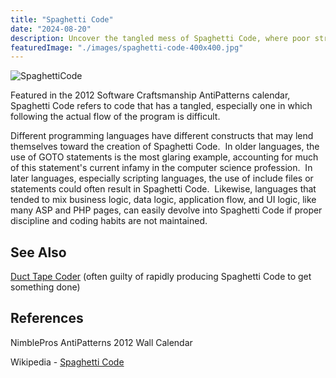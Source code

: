 ```yaml
---
title: "Spaghetti Code"
date: "2024-08-20"
description: Uncover the tangled mess of Spaghetti Code, where poor structure and lack of organization make the code hard to follow and maintain. Learn techniques to write clean, well-organized code.
featuredImage: "./images/spaghetti-code-400x400.jpg"
---
```


![SpaghettiCode](images/spaghetti-code-400x400.jpg)

Featured in the 2012 Software Craftsmanship AntiPatterns calendar, Spaghetti Code refers to code that has a tangled, especially one in which following the actual flow of the program is difficult.

Different programming languages have different constructs that may lend themselves toward the creation of Spaghetti Code.  In older languages, the use of GOTO statements is the most glaring example, accounting for much of this statement's current infamy in the computer science profession.  In later languages, especially scripting languages, the use of include files or statements could often result in Spaghetti Code.  Likewise, languages that tended to mix business logic, data logic, application flow, and UI logic, like many ASP and PHP pages, can easily devolve into Spaghetti Code if proper discipline and coding habits are not maintained.

## See Also

[Duct Tape Coder](/antipatterns/duct-tape-coder) (often guilty of rapidly producing Spaghetti Code to get something done)

## References

NimblePros AntiPatterns 2012 Wall Calendar

Wikipedia - [Spaghetti Code](http://en.wikipedia.org/wiki/Spaghetti_code)
